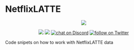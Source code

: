 # NetflixLATTE
<p align="center">
    <img src="https://pbs.twimg.com/profile_images/1472895182337159171/1CUoCsVD_400x400.jpg">
</p>
<p align="center">
    <a href="https://github.com/badges/shields/graphs/contributors" alt="Contributors">
        <img src="https://img.shields.io/github/contributors/badges/shields" /></a>
    <a href="https://github.com/datalatte-ai/NetflixLATTE/pulse" alt="Activity">
        <img src="https://img.shields.io/github/commit-activity/m/datalatte-ai/NetflixLATTE" /></a>
    <a href="https://discord.com/invite/saUmuZ3Rrw">
        <img src="https://img.shields.io/discord/308323056592486420?logo=discord"
            alt="chat on Discord"></a>
    <a href="https://twitter.com/intent/follow?screen_name=DATALATTE_">
        <img src="https://img.shields.io/twitter/follow/DATALATTE_?style=social&logo=twitter"
            alt="follow on Twitter"></a>
</p>


Code snipets on how to work with NetflixLATTE data

